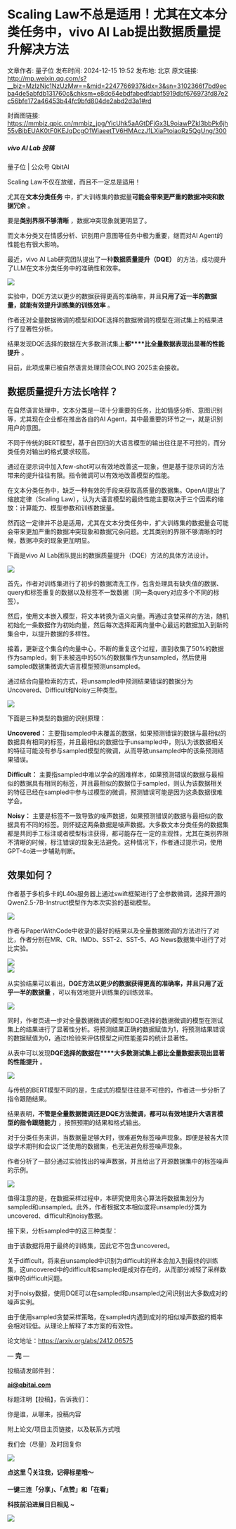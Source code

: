 # Scaling Law不总是适用！尤其在文本分类任务中，vivo AI Lab提出数据质量提升解决方法

文章作者: 量子位
发布时间: 2024-12-15 19:52
发布地: 北京
原文链接: http://mp.weixin.qq.com/s?__biz=MzIzNjc1NzUzMw==&mid=2247766937&idx=3&sn=3102366f7bd9ecba4de5abfdb131760c&chksm=e8dc64ebdfabedfdabf5919dbf676973fd87e2c56bfe172a46453b44fc9bfd804de2abd2d3a1#rd

封面图链接: https://mmbiz.qpic.cn/mmbiz_jpg/YicUhk5aAGtDFjGx3L9oiawPZkI3bbPk6jh55vBibEUAK0tF0KEJqDcgO1WiaeetTV6HMAczJ1LXiaPtoiaoRz5QgUng/300

##### vivo AI Lab 投稿  
量子位 | 公众号 QbitAI

Scaling Law不仅在放缓，而且不一定总是适用！

尤其在**文本分类任务** 中，扩大训练集的数据量**可能会带来更严重的数据冲突和数据冗余** 。

要是**类别界限不够清晰** ，数据冲突现象就更明显了。

而文本分类又在情感分析、识别用户意图等任务中极为重要，继而对AI Agent的性能也有很大影响。

最近，vivo AI Lab研究团队提出了一种**数据质量提升（DQE）** 的方法，成功提升了LLM在文本分类任务中的准确性和效率。

![](https://mmbiz.qpic.cn/mmbiz_png/YicUhk5aAGtDFjGx3L9oiawPZkI3bbPk6jCIUxWTSgPstic51Jib0vTIrqagE1lH6dPyIltOFiaOv88VicdckibcKnc5w/640?wx_fmt=png&from=appmsg)

实验中，DQE方法以更少的数据获得更高的准确率，并且**只用了近一半的数据量，就能有效提升训练集的训练效率** 。

作者还对全量数据微调的模型和DQE选择的数据微调的模型在测试集上的结果进行了显著性分析。

结果发现DQE选择的数据在大多数测试集上**都****比全量数据表现出显著的性能提升** 。

目前，此项成果已被自然语言处理顶会COLING 2025主会接收。

## 数据质量提升方法长啥样？

在自然语言处理中，文本分类是一项十分重要的任务，比如情感分析、意图识别等，尤其现在企业都在推出各自的AI
Agent，其中最重要的环节之一，就是识别用户的意图。

不同于传统的BERT模型，基于自回归的大语言模型的输出往往是不可控的，而分类任务对输出的格式要求较高。

通过在提示词中加入few-shot可以有效地改善这一现象，但是基于提示词的方法带来的提升往往有限。指令微调可以有效地改善模型的性能。

在文本分类任务中，缺乏一种有效的手段来获取高质量的数据集。OpenAI提出了缩放定律（Scaling
Law），认为大语言模型的最终性能主要取决于三个因素的缩放：计算能力、模型参数和训练数据量。

然而这一定律并不总是适用，尤其在文本分类任务中，扩大训练集的数据量会可能会带来更加严重的数据冲突现象和数据冗余问题。尤其类别的界限不够清晰的时候，数据冲突的现象更加明显。

下面是vivo AI Lab团队提出的数据质量提升（DQE）方法的具体方法设计。

![](https://mmbiz.qpic.cn/mmbiz_png/YicUhk5aAGtDFjGx3L9oiawPZkI3bbPk6j8S2RCsW0j460oTkMUicXBZjUxl5NqYiaJgJamPGtdw9ZVQzjhxevsN6Q/640?wx_fmt=png&from=appmsg)

首先，作者对训练集进行了初步的数据清洗工作，包含处理具有缺失值的数据、query和标签重复的数据以及标签不一致数据（同一条query对应多个不同的标签）。

然后，使用文本嵌入模型，将文本转换为语义向量。再通过贪婪采样的方法，随机初始化一条数据作为初始向量，然后每次选择距离向量中心最远的数据加入到新的集合中，以提升数据的多样性。

接着，更新这个集合的向量中心，不断的重复这个过程，直到收集了50%的数据作为sampled，剩下未被选中的50%的数据集作为unsampled，然后使用sampled数据集微调大语言模型预测unsampled。

通过结合向量检索的方式，将unsampled中预测结果错误的数据分为Uncovered、Difficult和Noisy三种类型。

![](https://mmbiz.qpic.cn/mmbiz_png/YicUhk5aAGtDFjGx3L9oiawPZkI3bbPk6jOHx3Fnjg4pvkf59Jb5VBA7lBmia5VJSWeXIH7icRKNTgGeD3n4z01vlw/640?wx_fmt=png&from=appmsg)

下面是三种类型的数据的识别原理：

**Uncovered：**
主要指sampled中未覆盖的数据，如果预测错误的数据与最相似的数据具有相同的标签，并且最相似的数据位于unsampled中，则认为该数据相关的特征可能没有参与sampled模型的微调，从而导致unsampled中的该条预测结果错误。

**Difficult：**
主要指sampled中难以学会的困难样本，如果预测错误的数据与最相似的数据具有相同的标签，并且最相似的数据位于sampled，则认为该数据相关的特征已经在sampled中参与过模型的微调，预测错误可能是因为这条数据很难学会。

**Noisy：**
主要是标签不一致导致的噪声数据，如果预测错误的数据与最相似的数据具有不同的标签。则怀疑这两条数据是噪声数据。大多数文本分类任务的数据集都是共同手工标注或者模型标注获得，都可能存在一定的主观性，尤其在类别界限不清晰的时候，标注错误的现象无法避免。这种情况下，作者通过提示词，使用GPT-4o进一步辅助判断。

## 效果如何？

作者基于多机多卡的L40s服务器上通过swift框架进行了全参数微调，选择开源的Qwen2.5-7B-Instruct模型作为本次实验的基础模型。

![](https://mmbiz.qpic.cn/mmbiz_png/YicUhk5aAGtDFjGx3L9oiawPZkI3bbPk6jF1kDfhzAfOtcLoJ0Iw288Phhiar7TlYE4s1v3JN1xIc7ic3VFiaa13JBw/640?wx_fmt=png&from=appmsg)

作者与PaperWithCode中收录的最好的结果以及全量数据微调的方法进行了对比，作者分别在MR、CR、IMDb、SST-2、SST-5、AG
News数据集中进行了对比实验。

![](https://mmbiz.qpic.cn/mmbiz_png/YicUhk5aAGtDFjGx3L9oiawPZkI3bbPk6jUgpw3P8RCvZpKPVkUBMCnuYwwVJGA0yA6oR4ibsYsPOD156rsat4ictQ/640?wx_fmt=png&from=appmsg)  
![](https://mmbiz.qpic.cn/mmbiz_png/YicUhk5aAGtDFjGx3L9oiawPZkI3bbPk6j9e6JadIWiahGKuOlTzcpRxiaiaXDMsOYlJ29iahteao4ictMPkdGQXbokDQ/640?wx_fmt=png&from=appmsg)

从实验结果可以看出，**DQE方法以更少的数据获得更高的准确率，并且只用了近乎一半的数据量** ，可以有效地提升训练集的训练效率。

![](https://mmbiz.qpic.cn/mmbiz_png/YicUhk5aAGtDFjGx3L9oiawPZkI3bbPk6jNlmHQ7rWAk3E5H6I2r7tWj5xibgg5n1jN3I3CbpiaIibiaiaawPTIIScJXg/640?wx_fmt=png&from=appmsg)

同时，作者页进一步对全量数据微调的模型和DQE选择的数据微调的模型在测试集上的结果进行了显著性分析。将预测结果正确的数据赋值为1，将预测结果错误的数据赋值为0，通过t检验来评估模型之间性能差异的统计显著性。

从表中可以发现**DQE选择的数据在****大多数测试集上都比全量数据表现出显著的性能提升** 。

![](https://mmbiz.qpic.cn/mmbiz_png/YicUhk5aAGtDFjGx3L9oiawPZkI3bbPk6j4eO8I38UdrT5mTmibX4sibZiczKgeQc4Wjic1QCLYpRUGElaJw4ibzI0d5Q/640?wx_fmt=png&from=appmsg)

与传统的BERT模型不同的是，生成式的模型往往是不可控的，作者进一步分析了指令跟随结果。

结果表明，**不管是全量数据微调还是DQE方法微调，都可以有效地提升大语言模型的指令跟随能力** ，按照预期的结果和格式输出。

对于分类任务来讲，当数据量足够大时，很难避免标签噪声现象。即便是被各大顶级学术期刊和会议广泛使用的数据集，也无法避免标签噪声现象。

作者分析了一部分通过实验找出的噪声数据，并且给出了开源数据集中的标签噪声的示例。

![](https://mmbiz.qpic.cn/mmbiz_png/YicUhk5aAGtDFjGx3L9oiawPZkI3bbPk6jNEaSj4XTb2wTA7YfxVAr9VW2IMp0EUqsxjbBVfRyMVJKpkq5yUROVA/640?wx_fmt=png&from=appmsg)

值得注意的是，在数据采样过程中，本研究使用贪心算法将数据集划分为sampled和unsampled。此外，作者根据文本相似度将unsampled分类为uncovered、difficult和noisy数据。

接下来，分析sampled中的这三种类型：

由于该数据将用于最终的训练集，因此它不包含uncovered。

关于difficult，将来自unsampled中识别为difficult的样本会加入到最终的训练集，这uncovered中的difficult和sampled是成对存在的，从而部分减轻了采样数据中的difficult问题。

对于noisy数据，使用DQE可以在sampled和unsampled之间识别出大多数成对的噪声实例。

由于使用sampled贪婪采样策略，在sampled内遇到成对的相似噪声数据的概率会相对较低。从理论上解释了本方案的有效性。

论文地址：https://arxiv.org/abs/2412.06575

— **完** —

  

投稿请发邮件到：

**ai@qbitai.com**

标题注明【投稿】，告诉我们：

你是谁，从哪来，投稿内容‍

附上论文/项目主页链接，以及联系方式哦

我们会（尽量）及时回复你

![](https://mmbiz.qpic.cn/mmbiz_gif/YicUhk5aAGtC5nGy7YMGhQ0ZJeyibWyL0KVCtiaLEPMyd4Bszuo0bFIOxZOvdmqdxnOosYXyu5aI7MXpyUrUWfz6g/640?wx_fmt=gif&tp=webp&wxfrom=5&wx_lazy=1)

  

**点这里 👇关注我，记得标星哦～**

**一键三连「分享」、「点赞」和「在看」**

**科技前沿进展日日相见 ~**

![](https://mmbiz.qpic.cn/mmbiz_svg/g9RQicMD01M0tYoRQT2cMQRmPS5ZDyrrfzeksiay90KaDzlGBH61icqHxmgFKfvfXtVuwTHV740CDLAaXU1LIfZyoJEpYKcRIiaE/640?wx_fmt=svg&tp=webp&wxfrom=5&wx_lazy=1&wx_co=1)

